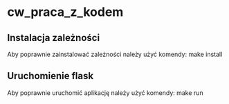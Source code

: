 # cw_praca_z_kodem

## Instalacja zależności
Aby poprawnie zainstalować zależności należy użyć komendy: make install

## Uruchomienie flask
Aby poprawnie uruchomić aplikację należy użyć komendy: make run